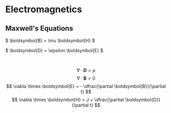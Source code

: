 # Electromagnetics

## Maxwell's Equations

$ \boldsymbol{B} = \mu \boldsymbol{H} $

$ \boldsymbol{D} = \epsilon \boldsymbol{E} $

</br>

$$ \nabla \cdot \boldsymbol{D} = \rho $$
$$ \nabla \cdot \boldsymbol{B} = 0 $$
$$ \nabla \times \boldsymbol{E} = - \dfrac{\partial \boldsymbol{B}}{\partial t} $$
$$ \nabla \times \boldsymbol{H} = J + \dfrac{\partial \boldsymbol{D}}{\partial t} $$
